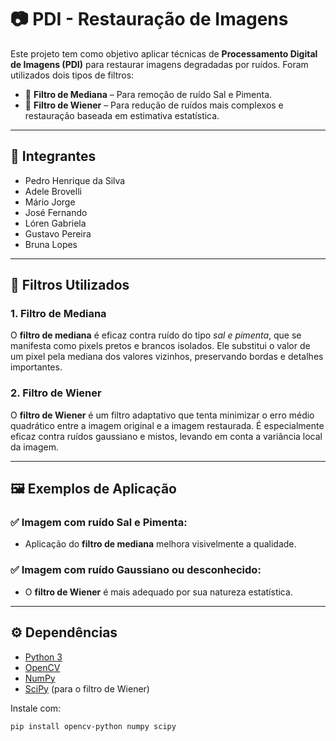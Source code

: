 # 📷 PDI - Restauração de Imagens

Este projeto tem como objetivo aplicar técnicas de **Processamento Digital de Imagens (PDI)** para restaurar imagens degradadas por ruídos. Foram utilizados dois tipos de filtros:

- 🧂 **Filtro de Mediana** – Para remoção de ruído Sal e Pimenta.
- 🧠 **Filtro de Wiener** – Para redução de ruídos mais complexos e restauração baseada em estimativa estatística.

---

## 👥 Integrantes

- Pedro Henrique da Silva  
- Adele Brovelli  
- Mário Jorge  
- José Fernando  
- Lóren Gabriela  
- Gustavo Pereira  
- Bruna Lopes  

---

## 🧪 Filtros Utilizados

### 1. Filtro de Mediana

O **filtro de mediana** é eficaz contra ruído do tipo *sal e pimenta*, que se manifesta como pixels pretos e brancos isolados. Ele substitui o valor de um pixel pela mediana dos valores vizinhos, preservando bordas e detalhes importantes.

### 2. Filtro de Wiener

O **filtro de Wiener** é um filtro adaptativo que tenta minimizar o erro médio quadrático entre a imagem original e a imagem restaurada. É especialmente eficaz contra ruídos gaussiano e mistos, levando em conta a variância local da imagem.

---

## 🖼️ Exemplos de Aplicação

### ✅ Imagem com ruído Sal e Pimenta:
- Aplicação do **filtro de mediana** melhora visivelmente a qualidade.

### ✅ Imagem com ruído Gaussiano ou desconhecido:
- O **filtro de Wiener** é mais adequado por sua natureza estatística.

---

## ⚙️ Dependências

- [Python 3](https://www.python.org/)
- [OpenCV](https://pypi.org/project/opencv-python/)
- [NumPy](https://pypi.org/project/numpy/)
- [SciPy](https://pypi.org/project/scipy/) (para o filtro de Wiener)

Instale com:

```bash
pip install opencv-python numpy scipy
